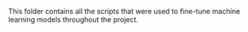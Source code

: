 This folder contains all the scripts that were used to fine-tune machine learning models throughout the project.
